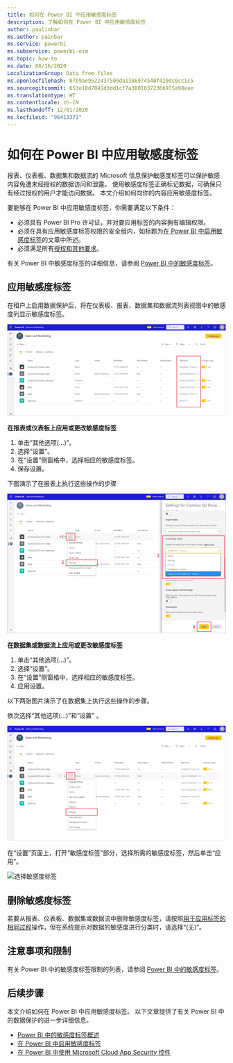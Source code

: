```yaml
---
title: 如何在 Power BI 中应用敏感度标签
description: 了解如何在 Power BI 中应用敏感度标签
author: paulinbar
ms.author: painbar
ms.service: powerbi
ms.subservice: powerbi-eim
ms.topic: how-to
ms.date: 08/16/2020
LocalizationGroup: Data from files
ms.openlocfilehash: 07b9ae9522437500da1386974548f420dc0cc1c5
ms.sourcegitcommit: 653e18d7041d3dd1cf7a38010372366975a98eae
ms.translationtype: HT
ms.contentlocale: zh-CN
ms.lasthandoff: 12/01/2020
ms.locfileid: "96413371"
---
```

# <a name="how-to-apply-sensitivity-labels-in-power-bi"></a>如何在 Power BI 中应用敏感度标签

报表、仪表板、数据集和数据流的 Microsoft 信息保护敏感度标签可以保护敏感内容免遭未经授权的数据访问和泄露。 使用敏感度标签正确标记数据，可确保只有经过授权的用户才能访问数据。 本文介绍如何向你的内容应用敏感度标签。

要能够在 Power BI 中应用敏感度标签，你需要满足以下条件：
* 必须具有 Power BI Pro 许可证，并对要应用标签的内容拥有编辑权限。
* 必须在具有应用敏感度标签权限的安全组内，如标题为[在 Power BI 中启用敏感度标签](./service-security-enable-data-sensitivity-labels.md)的文章中所述。
* 必须满足所有[授权和其他要求](./service-security-enable-data-sensitivity-labels.md#licensing-and-requirements)。

有关 Power BI 中敏感度标签的详细信息，请参阅 [Power BI 中的敏感度标签](service-security-sensitivity-label-overview.md)。

## <a name="applying-sensitivity-labels"></a>应用敏感度标签

在租户上启用数据保护后，将在仪表板、报表、数据集和数据流列表视图中的敏感度列显示敏感度标签。

![启用敏感度标签](media/service-security-apply-data-sensitivity-labels/apply-data-sensitivity-labels-01.png)

**在报表或仪表板上应用或更改敏感度标签**
1. 单击“其他选项(…)”。
1. 选择“设置”。
1. 在“设置”侧窗格中，选择相应的敏感度标签。
1. 保存设置。

下图演示了在报表上执行这些操作的步骤

![设置敏感度标签](media/service-security-apply-data-sensitivity-labels/apply-data-sensitivity-labels-02.png)

**在数据集或数据流上应用或更改敏感度标签**

1. 单击“其他选项(…)”。
1. 选择“设置”。
1. 在“设置”侧窗格中，选择相应的敏感度标签。
1. 应用设置。

以下两张图片演示了在数据集上执行这些操作的步骤。

依次选择“其他选项(…)”和“设置” 。

![打开数据集设置](media/service-security-apply-data-sensitivity-labels/apply-data-sensitivity-labels-05.png)

在“设置”页面上，打开“敏感度标签”部分，选择所需的敏感度标签，然后单击“应用”。

![选择敏感度标签](media/service-security-apply-data-sensitivity-labels/apply-data-sensitivity-labels-06.png)

## <a name="removing-sensitivity-labels"></a>删除敏感度标签
若要从报表、仪表板、数据集或数据流中删除敏感度标签，请按照[用于应用标签的相同过程](#applying-sensitivity-labels)操作，但在系统提示对数据的敏感度进行分类时，请选择“(无)”。 

## <a name="considerations-and-limitations"></a>注意事项和限制

有关 Power BI 中的敏感度标签限制的列表，请参阅 [Power BI 中的敏感度标签](service-security-sensitivity-label-overview.md#limitations)。

## <a name="next-steps"></a>后续步骤

本文介绍如何在 Power BI 中应用敏感度标签。 以下文章提供了有关 Power BI 中的数据保护的进一步详细信息。 

* [Power BI 中的敏感度标签概述](./service-security-sensitivity-label-overview.md)
* [在 Power BI 中启用敏感度标签](./service-security-enable-data-sensitivity-labels.md)
* [在 Power BI 中使用 Microsoft Cloud App Security 控件](./service-security-using-microsoft-cloud-app-security-controls.md)